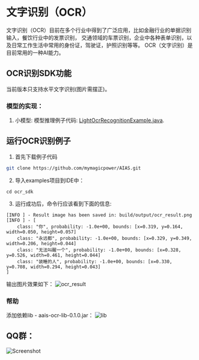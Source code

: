 # 文字识别（OCR）
文字识别（OCR）目前在多个行业中得到了广泛应用，比如金融行业的单据识别输入，餐饮行业中的发票识别，
交通领域的车票识别，企业中各种表单识别，以及日常工作生活中常用的身份证，驾驶证，护照识别等等。
OCR（文字识别）是目前常用的一种AI能力。

## OCR识别SDK功能
当前版本只支持水平文字识别(图片需摆正)。

### 模型的实现：
1. 小模型: 
模型推理例子代码: [LightOcrRecognitionExample.java](https://github.com/mymagicpower/AIAS/blob/main/ocr_sdk_cpu/src/main/java/me/calvin/example/LightOcrRecognitionExample.java).  

## 运行OCR识别例子
1. 首先下载例子代码
```bash
git clone https://github.com/mymagicpower/AIAS.git
```

2. 导入examples项目到IDE中：
```
cd ocr_sdk
```

3. 运行成功后，命令行应该看到下面的信息:
```text
[INFO ] - Result image has been saved in: build/output/ocr_result.png
[INFO ] - [
	class: "你", probability: -1.0e+00, bounds: [x=0.319, y=0.164, width=0.050, height=0.057]
	class: "永远都", probability: -1.0e+00, bounds: [x=0.329, y=0.349, width=0.206, height=0.044]
	class: "无法叫醒一个", probability: -1.0e+00, bounds: [x=0.328, y=0.526, width=0.461, height=0.044]
	class: "装睡的人", probability: -1.0e+00, bounds: [x=0.330, y=0.708, width=0.294, height=0.043]
]
```
输出图片效果如下：
![ocr_result](https://djl-model.oss-cn-hongkong.aliyuncs.com/AIAS/OCR/images/ocr_result.png)


### 帮助 
添加依赖lib - aais-ocr-lib-0.1.0.jar：
![lib](https://djl-model.oss-cn-hongkong.aliyuncs.com/AIAS/OCR/images/lib.png)

## QQ群：
![Screenshot](https://djl-model.oss-cn-hongkong.aliyuncs.com/AIAS/OCR/OCR_QQ.png)
